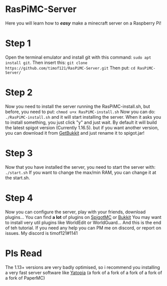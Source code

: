 # RasPiMC-Server
Here you will learn how to ***easy*** make a minecraft server on a Raspberry Pi!

# Step 1
Open the terminal emulator and install git with this command: `sudo apt install git`. Then insert this: `git clone https://github.com/timof121/RasPiMC-Server.git`
Then put: `cd RasPiMC-Server/`

# Step 2
Now you need to install the server running the RasPiMC-install.sh, but before, you need to put: `chmod u+x RasPiMC-install.sh`
Now you can do: `./RasPiMC-install.sh` and it will start installing the server. When it asks you to install something, you just click "y" and just wait. By default it will build the latest spigot version (Currently 1.16.5). but if you want another version, you can download it from [GetBukkit](https://getbukkit.org/) and just rename it to spigot.jar!

# Step 3
Now that you have installed the server, you need to start the server with: `./start.sh`
If you want to change the max/min RAM, you can change it at the start.sh.

# Step 4
Now you can configure the server, play with your friends, download plugins...
You can find **a lot** of plugins on [SpigotMC](https://www.spigotmc.org/resources/) or [Bukkit](https://dev.bukkit.org/bukkit-plugins)
You may want to install very util plugins like WorldEdit or WorldGuard...
And this is the end of teh tutorial. If you need any help you can PM me on discord, or report on issues.
My discord is timof121#1141


# Pls Read
The 1.13+ versions are very badly optimised, so i recommend you
installing a very fast server software like [Yatopia](https://github.com/YatopiaMC/Yatopia) (a fork of a fork of a fork of a fork of a fork of PaperMC)
